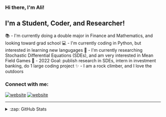 ### Hi there, I'm Ali!

## I'm a Student, Coder, and Researcher!
📚 - I'm currently doing a double major in Finance and Mathematics, and looking toward grad school
💻 - I'm currently coding in Python, but interested in learning new langugages
📖 - I'm currently researching Stochastic Differential Equations (SDEs), and am very interested in Mean Field Games
🥅 - 2022 Goal: publish research in SDEs, intern in investment banking, do 1 large coding project
✨ - I am a rock climber, and I love the outdoors

### Connect with me:
[![website](./img/linkedin-light.svg)](https://linkedin.com/in/5253-ali-diwan#gh-light-mode-only)
[![website](./img/linkedin-dark.svg)](https://linkedin.com/in/5253-ali-diwan#gh-dark-mode-only)

---

<details>
  <summary>:zap: GitHub Stats</summary>

  <img align="left" alt="Ali's GitHub Stats" src="https://github-readme-stats.vercel.app/api?username=basic5253&show_icons=true&hide_border=false&title_color=ff652f&icon_color=FFE400&bg_color=09131B&text_color=ffffff&border_color=0c1a25" />

</details>
